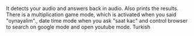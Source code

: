 It detects your audio and answers back in audio. Also prints the results. There is a multiplication game mode, which is activated when you said "oynayalim"., date time mode when you ask "saat kac" and control browser to search on google mode and open youtube mode. Turkish
